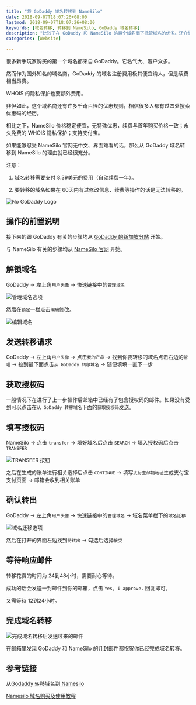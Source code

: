 ```yaml
---
title: "将 GoDaddy 域名转移到 NameSilo"
date: 2018-09-07T18:07:26+08:00
lastmod: 2018-09-07T18:07:26+08:00
keywords: [域名转移, 转移到 NameSilo, GoDaddy 域名转移]
description: "比较了在 GoDaddy 和 NameSilo 这两个域名商下托管域名的优劣。还介绍了如何将 GoDaddy 域名转移到 NameSilo 的详细步骤和方法。"
categories: [Website]

---
```


很多新手玩家购买的第一个域名都来自 GoDaddy。它名气大、客户众多。

然而作为国外知名的域名商，GoDaddy 的域名注册费用极其便宜诱人，但是续费相当昂贵。

WHOIS 的隐私保护也要额外费用。

非但如此，这个域名商还有许多千奇百怪的优惠规则，相信很多人都有过四处搜索优惠码的经历。

相比之下，NameSilo 价格稳定便宜，无特殊优惠，续费与首年购买价格一致；永久免费的 WHOIS 隐私保护；支持支付宝。

如果能够忍受 NameSilo 官网无中文、界面难看的话，那么从 GoDaddy 域名转移到 NameSilo 的理由就已经很充分。

注意：

1. 域名转移需要支付 8.39美元的费用（自动续费一年）。

2. 要转移的域名如果在 60天内有过修改信息、续费等操作的话是无法转移的。

<!--more-->

![No GoDaddy Logo](/images/transfer-godaddy-domain-to-namesilo/no-godaddy-logo.webp "No GoDaddy Logo")

## 操作的前置说明

接下来的跟 GoDaddy 有关的步骤均从 [GoDaddy 的新加坡分站](https://sg.godaddy.com/zh/ "GoDaddy 的新加坡分站") 开始。

与 NameSilo 有关的步骤均从 [NameSilo 官网](https://www.namesilo.com/ "NameSilo 官网") 开始。

## 解锁域名

GoDaddy -> 左上角`用户头像` -> 快速链接中的`管理域名`

![管理域名选项](/images/transfer-godaddy-domain-to-namesilo/manager-domain.webp "管理域名选项")

然后在`锁定`一栏点击`编辑`修改。

![编辑域名](/images/transfer-godaddy-domain-to-namesilo/edit-domain.webp "编辑域名")

## 发送转移请求

GoDaddy -> 左上角`用户头像` -> 点击`我的产品` -> 找到你要转移的域名点击右边的`管理` -> 拉到最下面点击`从 GoDaddy 转移域名` -> 随便填填一直下一步

## 获取授权码

一般情况下在进行了上一步操作后邮箱中已经有了包含授权码的邮件。如果没有受到可以点击在`从 GoDaddy 转移域名`下面的`获取授权码`发送。

## 填写授权码

NameSilo -> 点击 `transfer` -> 填好域名后点击 `SEARCH` -> 填入授权码后点击 `TRANSFER`

![TRANSFER 按钮](/images/transfer-godaddy-domain-to-namesilo/transfer.webp "TRANSFER 按钮")

之后在生成的账单进行相关选择后点击 `CONTINUE` -> 填写`支付宝邮箱地址`生成支付宝支付页面 -> 邮箱会收到相关账单

## 确认转出

GoDaddy -> 左上角`用户头像` -> 快速链接中的`管理域名` -> 域名菜单栏下的`域名迁移`

![域名迁移选项](/images/transfer-godaddy-domain-to-namesilo/domain-transfer.webp "域名迁移选项")

然后在打开的界面左边找到`待转出` -> 勾选后选择`接受`

## 等待响应邮件

转移花费的时间为 24到48小时，需要耐心等待。

成功的话会发送一封邮件到你的邮箱，点击 `Yes, I approve.` 回复即可。

又需等待 12到24小时。

## 完成域名转移

![完成域名转移后发送过来的邮件](/images/transfer-godaddy-domain-to-namesilo/finish-email.webp "完成域名转移后发送过来的邮件")

在邮箱里发现 GoDaddy 和 NameSilo 的几封邮件都祝贺你已经完成域名转移。

## 参考链接

[从Godaddy 转移域名到 Namesilo](https://go2think.com/%E4%BB%8E-godaddy-%E8%BD%AC%E7%A7%BB%E5%9F%9F%E5%90%8D%E5%88%B0-namesilo-2017-%E6%9C%80%E6%96%B0/ "从 Godaddy 转移域名到 Namesilo")

[Namesilo 域名购买及使用教程](https://www.jianshu.com/p/27b0ebdcec2c "Namesilo 域名购买及使用教程")